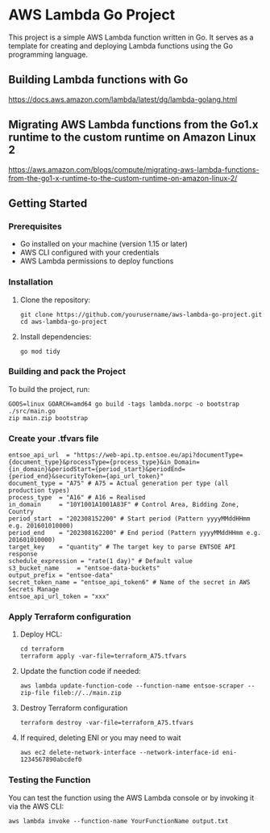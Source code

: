 # AWS Lambda Go Project

This project is a simple AWS Lambda function written in Go. It serves as a template for creating and deploying Lambda functions using the Go programming language.

## Building Lambda functions with Go
https://docs.aws.amazon.com/lambda/latest/dg/lambda-golang.html

## Migrating AWS Lambda functions from the Go1.x runtime to the custom runtime on Amazon Linux 2
https://aws.amazon.com/blogs/compute/migrating-aws-lambda-functions-from-the-go1-x-runtime-to-the-custom-runtime-on-amazon-linux-2/

## Getting Started

### Prerequisites

- Go installed on your machine (version 1.15 or later)
- AWS CLI configured with your credentials
- AWS Lambda permissions to deploy functions

### Installation

1. Clone the repository:

   ```
   git clone https://github.com/yourusername/aws-lambda-go-project.git
   cd aws-lambda-go-project
   ```

2. Install dependencies:

   ```
   go mod tidy
   ```

### Building and pack the Project

To build the project, run:

```
GOOS=linux GOARCH=amd64 go build -tags lambda.norpc -o bootstrap ./src/main.go
zip main.zip bootstrap
```

### Create your .tfvars file
   ```
   entsoe_api_url  = "https://web-api.tp.entsoe.eu/api?documentType={document_type}&processType={process_type}&in_Domain={in_domain}&periodStart={period_start}&periodEnd={period_end}&securityToken={api_url_token}"
   document_type = "A75" # A75 = Actual generation per type (all production types)
   process_type  = "A16" # A16 = Realised
   in_domain     = "10Y1001A1001A83F" # Control Area, Bidding Zone, Country
   period_start  = "202308152200" # Start period (Pattern yyyyMMddHHmm e.g. 201601010000)
   period_end    = "202308162200" # End period (Pattern yyyyMMddHHmm e.g. 201601010000)
   target_key    = "quantity" # The target key to parse ENTSOE API response
   schedule_expression = "rate(1 day)" # Default value
   s3_bucket_name     = "entsoe-data-buckets"
   output_prefix = "entsoe-data"
   secret_token_name = "entsoe_api_token6" # Name of the secret in AWS Secrets Manage
   entsoe_api_url_token = "xxx"
   ```

### Apply Terraform configuration
1. Deploy HCL:

   ```
   cd terraform
   terraform apply -var-file=terraform_A75.tfvars
   ```

3. Update the function code if needed:

   ```
   aws lambda update-function-code --function-name entsoe-scraper --zip-file fileb://../main.zip
   ```

4. Destroy Terraform configuration
   ```
   terraform destroy -var-file=terraform_A75.tfvars   
   ```

5. If required, deleting ENI or you may need to wait
   ```
   aws ec2 delete-network-interface --network-interface-id eni-1234567890abcdef0
   ```

### Testing the Function

You can test the function using the AWS Lambda console or by invoking it via the AWS CLI:

```
aws lambda invoke --function-name YourFunctionName output.txt
```

